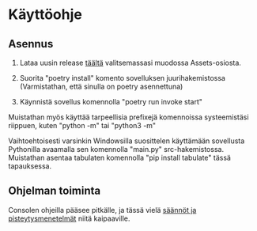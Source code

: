 # Käyttöohje

## Asennus

1. Lataa uusin release [täältä](https://github.com/JVS23/ot-harjoitustyo/releases) valitsemassasi muodossa Assets-osiosta.

2. Suorita "poetry install" komento sovelluksen juurihakemistossa (Varmistathan, että sinulla on poetry asennettuna)

3. Käynnistä sovellus komennolla "poetry run invoke start"

Muistathan myös käyttää tarpeellisia prefixejä komennoissa systeemistäsi riippuen, kuten "python -m" tai "python3 -m"

Vaihtoehtoisesti varsinkin Windowsilla suosittelen käyttämään sovellusta Pythonilla
avaamalla sen komennolla "main.py" src-hakemistossa. Muistathan asentaa tabulaten komennolla "pip install tabulate" tässä tapauksessa.

## Ohjelman toiminta

Consolen ohjeilla pääsee pitkälle, ja tässä vielä [säännöt ja pisteytysmenetelmät](https://fi.wikipedia.org/wiki/Yatzy#P%C3%B6yt%C3%A4kirja) niitä kaipaaville.